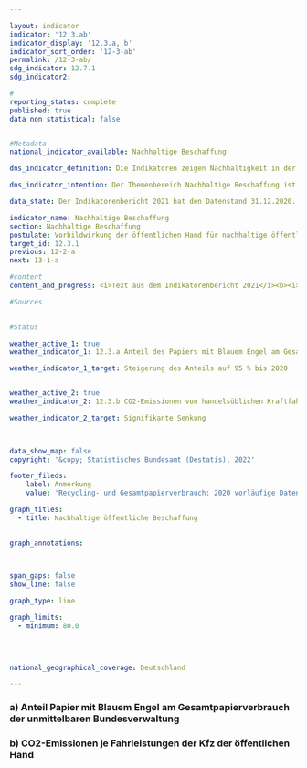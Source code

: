 ```yaml
---

layout: indicator    
indicator: '12.3.ab'    
indicator_display: '12.3.a, b'    
indicator_sort_order: '12-3-ab'    
permalink: /12-3-ab/    
sdg_indicator: 12.7.1    
sdg_indicator2:     

#
reporting_status: complete    
published: true    
data_non_statistical: false    


#Metadata    
national_indicator_available: Nachhaltige Beschaffung    

dns_indicator_definition: Die Indikatoren zeigen Nachhaltigkeit in der Beschaffung exemplarisch anhand der Teilbereiche Papier sowie CO2-Emissionen von Kraftfahrzeugen (Kfz). Beide Indikatoren werden als Indizes mit dem Basisjahr 2015 dargestellt.<br><br>Der Indikator 12.3.a „Anteil Papier mit Blauem Engel am Gesamtpapierverbrauch der unmittelbaren Bundesverwaltung“ bildet den Anteil von Papier mit dem Umweltsiegel Blauer Engel am Gesamtpapierverbrauch der unmittelbaren Bundesverwaltung ab.<br><br>Der Indikator 12.3.b „CO2-Emissionen je Fahrleistungen der Kfz der öffentlichen Hand“ setzt die CO2-Emissionen ins Verhältnis zu den entsprechenden Fahrleistungen.    

dns_indicator_intention: Der Themenbereich Nachhaltige Beschaffung ist sehr komplex. Hier werden exemplarisch produktspezifische Indikatoren betrachtet. Während für den Anteil von Papier mit Blauem Engel am Gesamtpapierverbrauch der unmittelbaren Bundesverwaltung ein Wert von 95&nbsp;% bis zum Jahr 2020 anvisiert ist, soll das Verhältnis von CO2-Emissionen je Fahrleistungen zukünftig weiter sinken. Die öffentliche Hand hat einen wesentlichen Anteil an der Nachfrage von Produkten und Dienstleistungen. Die Ausrichtung der öffentlichen Beschaffung am Leitprinzip der Nachhaltigkeit und die Stärkung von Nachhaltigkeitskriterien bei der öffentlichen Beschaffung sollen daher als Hebel für die Steigerung des Angebots nachhaltiger Produkte wirken. Ziel der Bundesregierung ist es, Nachhaltigkeit in der öffentlichen Beschaffung generell zu stärken.    

data_state: Der Indikatorenbericht 2021 hat den Datenstand 31.12.2020. Die Daten auf der DNS-Online Plattform werden regelmäßig aktualisiert, sodass online aktuellere Daten verfügbar sein können als im Indikatorenbericht 2021 veröffentlicht.    

indicator_name: Nachhaltige Beschaffung    
section: Nachhaltige Beschaffung    
postulate: Vorbildwirkung der öffentlichen Hand für nachhaltige öffentliche Beschaffung verwirklichen    
target_id: 12.3.1    
previous: 12-2-a    
next: 13-1-a    

#content     
content_and_progress: <i>Text aus dem Indikatorenbericht 2021</i><b><i>Anteil Papier mit Blauem Engel am Gesamtpapierverbrauch der unmittelbaren Bundesverwaltung</i></b><br>Die Daten für die Berechnung des Anteils von Papier mit Blauem Engel am Gesamtpapierverbrauch der unmittelbaren Bundesverwaltung werden durch das Monitoring des Maßnahmenprogramms Nachhaltigkeit erhoben, das vom Bundeskanzleramt durchgeführt und von der Kompetenzstelle für nachhaltige Beschaffung beim Beschaffungsamt des Bundesinnenministeriums unterstützt wird. Der Blaue Engel ist ein Umweltzeichen für umweltschonende Produkte und Dienstleistungen. Bezogen auf Papier bedeutet dieses Siegel, dass die Papierfasern zu 100 Prozent aus Altpapier gewonnen werden und dass bei der Herstellung auf schädliche Chemikalien oder optische Aufheller verzichtet wird.<br>Der Anteil des Papiers mit Blauem Engel ist von 2015 bis 2019 nach vorläufigen Daten um rund 104&nbsp;% gestiegen. Im Jahr 2015 betrug der Anteil 45&nbsp;% am Gesamtpapierverbrauch der unmittelbaren Bundesverwaltung und erreichte 2019 einen Wert von 92&nbsp;%. Dies entspricht einer Zunahme um 104,1&nbsp;% (Indexwert = 204,1) Somit folgt der Indikator der Zielsetzung des Maßnahmenprogramms Nachhaltigkeit, den Anteil des Einsatzes von Papier mit dem Blauen Engel auf 95&nbsp;% bis 2020 zu steigern. Der Gesamtpapierverbrauch ist nach einem Anstieg um 11,5&nbsp;% im Jahr 2016 auf 993,4 Millionen Blatt Papier im Jahr 2019 (vorläufig) gesunken. Dies bedeutet eine Reduktion des Gesamtpapierverbrauchs zwischen 2015 und 2019 um 13,6&nbsp;%.<br>Bei dem Zeitvergleich ist zu beachten, dass es im Jahr 2018 eine methodische Anpassung bei der Definition von Papier gab. Ab dem Berichtsjahr 2018 wird ausschließlich nichtfarbiges DIN A4 Druck- und Kopierpapier erfasst. Somit kann der Rückgang des Gesamtpapierverbrauchs zum Teil auf die methodische Änderung zurückzuführen sein.<br>Generell ist bei diesem Indikator zu beachten, dass die Aussagekraft der Verwendung von Papier mit Blauem Engel für den Gesamtkomplex „Nachhaltige Beschaffung“ eher gering ist. Denn Papier weist lediglich einen kleinen Anteil am monetären Gesamtvolumen der Beschaffung der öffentlichen Hand auf.<br><b><i>CO2-Emissionen je Fahrleistungen der Kfz der öffentlichen Hand</i></b><br>Die Daten für die Kfz der öffentlichen Hand werden von den Umweltökonomischen Gesamtrechnungen des Statistischen Bundesamts unter Zuhilfenahme der TREMOD-Datenbank (Transport Emission Estimation Modell) des Instituts für Energie- und Umweltforschung bereitgestellt. Die öffentliche Hand umfasst Bund, Länder, Gemeinden und Gemeindeverbände, Polizei, Bundesgrenzschutz, Feuerschutz und Feuerwehren.<br>Aufgrund der wenigen Beobachtungspunkte und einer methodischen Änderung in der TREMOD-Datenbank im Jahr 2016 ist eine Bewertung der Entwicklung nicht möglich. Des Weiteren haben sich die Fahrzeugdefinitionen geändert und somit ebenfalls die Fahrzeugbestände. Änderungen haben sich zudem bei den Ergebnissen zu Fahrleistungen, Energieverbräuchen und Emissionen in der Umweltökonomischen Gesamtrechnung ergeben.<br>Betrachtet man im Vergleich zu den Kfz der öffentlichen Hand die Kfz der unmittelbaren Bundesverwaltung, betrugen im Jahr 2019 deren durchschnittlichen CO2-Emissionen 203,3 Gramm CO2 je gefahrenen Kilometer. In der Statistik des Umweltbundesamtes ergab sich ebenfalls eine methodische Anpassung.<br>Die unmittelbare Bundesverwaltung umfasst die eigenen, aber rechtlich unselbstständigen zentralen oder nachgeordneten Behörden des Bundes. Die Daten für die CO2-Emissionen je Fahrleistungen der Kfz der unmittelbaren Bundesverwaltung stammen vom Umweltbundesamt. Wie bei den Angaben zu den Kfz der öffentlichen Hand werden bei der unmittelbaren Bundesverwaltung ebenfalls alle Pkw bis zu einem Gewicht von 3,5 Tonnen berücksichtigt, allerdings nicht die leichten Nutzfahrzeuge dieser Klasse.<br>Zwischen 2015 und 2017 stieg der Anteil der neu angeschafften Kfz der unmittelbaren Bundesverwaltung, deren Emissionswert kleiner als 50 Gramm CO2 je Kilometer betrugen, am Gesamtvolumen der neubesch    

#Sources    
    

#Status    

weather_active_1: true
weather_indicator_1: 12.3.a Anteil des Papiers mit Blauem Engel am Gesamtpapierverbrauch der unmittelbaren Bundesverwaltung

weather_indicator_1_target: Steigerung des Anteils auf 95 % bis 2020


weather_active_2: true
weather_indicator_2: 12.3.b CO2-Emissionen von handelsüblichen Kraftfahrzeugen der öffentlichen Hand

weather_indicator_2_target: Signifikante Senkung

    

data_show_map: false    
copyright: '&copy; Statistisches Bundesamt (Destatis), 2022'    

footer_fileds:
    label: Anmerkung
    value: 'Recycling- und Gesamtpapierverbrauch: 2020 vorläufige Daten.    Methodischer Bruch (CO&#8322;-Emissionen: 2017; Papierverbrauch: 2018) - Daten sind nur eingeschränkt vergleichbar. Die Daten basieren auf einer Sonderauswertung.'    

graph_titles: 
  - title: Nachhaltige öffentliche Beschaffung
        

graph_annotations:    

    

span_gaps: false    
show_line: false    

graph_type: line    

graph_limits: 
  - minimum: 80.0
        

        

national_geographical_coverage: Deutschland    

---    
```

<div>
  <div class="my-header">
    <h3>a) Anteil Papier mit Blauem Engel am Gesamtpapierverbrauch der unmittelbaren Bundesverwaltung
      </a>
    </h3>
  </div>
  <div class="my-header-note">
  </div>
</div>
<div>
  <div class="my-header">
    <h3>b) CO2-Emissionen je Fahrleistungen der Kfz der öffentlichen Hand
      </a>
    </h3>
  </div>
  <div class="my-header-note">
  </div>
</div>